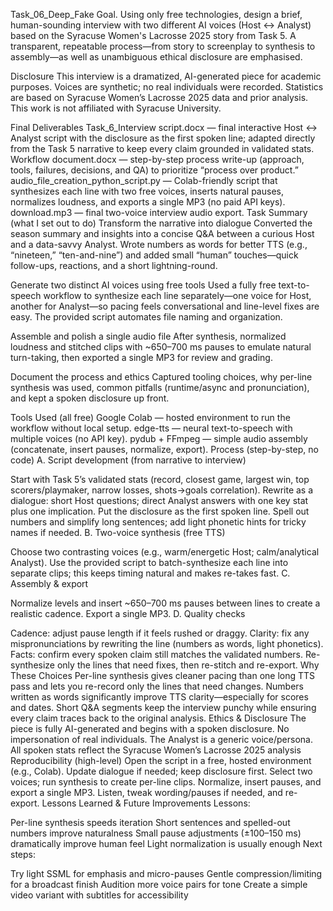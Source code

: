 
Task_06_Deep_Fake
Goal. Using only free technologies, design a brief, human-sounding interview with two different AI voices (Host ↔ Analyst) based on the Syracuse Women's Lacrosse 2025 story from Task 5.  A transparent, repeatable process—from story to screenplay to synthesis to assembly—as well as unambiguous ethical disclosure are emphasised.

Disclosure
This interview is a dramatized, AI-generated piece for academic purposes. Voices are synthetic; no real individuals were recorded. Statistics are based on Syracuse Women’s Lacrosse 2025 data and prior analysis. This work is not affiliated with Syracuse University.

Final Deliverables
Task_6_Interview script.docx — final interactive Host ↔ Analyst script with the disclosure as the first spoken line; adapted directly from the Task 5 narrative to keep every claim grounded in validated stats.
Workflow document.docx — step-by-step process write-up (approach, tools, failures, decisions, and QA) to prioritize “process over product.”
audio_file_creation_python_script.py — Colab-friendly script that synthesizes each line with two free voices, inserts natural pauses, normalizes loudness, and exports a single MP3 (no paid API keys).
download.mp3 — final two-voice interview audio export.
Task Summary (what I set out to do)
Transform the narrative into dialogue
Converted the season summary and insights into a concise Q&A between a curious Host and a data-savvy Analyst. Wrote numbers as words for better TTS (e.g., “nineteen,” “ten-and-nine”) and added small “human” touches—quick follow-ups, reactions, and a short lightning-round.

Generate two distinct AI voices using free tools
Used a fully free text-to-speech workflow to synthesize each line separately—one voice for Host, another for Analyst—so pacing feels conversational and line-level fixes are easy. The provided script automates file naming and organization.

Assemble and polish a single audio file
After synthesis, normalized loudness and stitched clips with ~650–700 ms pauses to emulate natural turn-taking, then exported a single MP3 for review and grading.

Document the process and ethics
Captured tooling choices, why per-line synthesis was used, common pitfalls (runtime/async and pronunciation), and kept a spoken disclosure up front.

Tools Used (all free)
Google Colab — hosted environment to run the workflow without local setup.
edge-tts — neural text-to-speech with multiple voices (no API key).
pydub + FFmpeg — simple audio assembly (concatenate, insert pauses, normalize, export).
Process (step-by-step, no code)
A. Script development (from narrative to interview)

Start with Task 5’s validated stats (record, closest game, largest win, top scorers/playmaker, narrow losses, shots→goals correlation).
Rewrite as a dialogue: short Host questions; direct Analyst answers with one key stat plus one implication.
Put the disclosure as the first spoken line.
Spell out numbers and simplify long sentences; add light phonetic hints for tricky names if needed.
B. Two-voice synthesis (free TTS)

Choose two contrasting voices (e.g., warm/energetic Host; calm/analytical Analyst).
Use the provided script to batch-synthesize each line into separate clips; this keeps timing natural and makes re-takes fast.
C. Assembly & export

Normalize levels and insert ~650–700 ms pauses between lines to create a realistic cadence.
Export a single MP3.
D. Quality checks

Cadence: adjust pause length if it feels rushed or draggy.
Clarity: fix any mispronunciations by rewriting the line (numbers as words, light phonetics).
Facts: confirm every spoken claim still matches the validated numbers.
Re-synthesize only the lines that need fixes, then re-stitch and re-export.
Why These Choices
Per-line synthesis gives cleaner pacing than one long TTS pass and lets you re-record only the lines that need changes.
Numbers written as words significantly improve TTS clarity—especially for scores and dates.
Short Q&A segments keep the interview punchy while ensuring every claim traces back to the original analysis.
Ethics & Disclosure
The piece is fully AI-generated and begins with a spoken disclosure.
No impersonation of real individuals. The Analyst is a generic voice/persona.
All spoken stats reflect the Syracuse Women’s Lacrosse 2025 analysis
Reproducibility (high-level)
Open the script in a free, hosted environment (e.g., Colab).
Update dialogue if needed; keep disclosure first.
Select two voices; run synthesis to create per-line clips.
Normalize, insert pauses, and export a single MP3.
Listen, tweak wording/pauses if needed, and re-export.
Lessons Learned & Future Improvements
Lessons:

Per-line synthesis speeds iteration
Short sentences and spelled-out numbers improve naturalness
Small pause adjustments (±100–150 ms) dramatically improve human feel
Light normalization is usually enough
Next steps:

Try light SSML for emphasis and micro-pauses
Gentle compression/limiting for a broadcast finish
Audition more voice pairs for tone
Create a simple video variant with subtitles for accessibility
